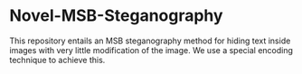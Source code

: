 # Novel-MSB-Steganography
This repository entails an MSB steganography method for hiding text inside images with very little modification of the image. We use a special encoding technique to achieve this.
